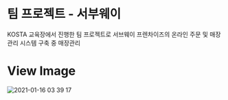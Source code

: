﻿# 팀 프로젝트 - 서부웨이
KOSTA 교육장에서 진행한 팀 프로젝트로 서브웨이 프렌차이즈의 온라인 주문 및 매장 관리 시스템 구축 중 매장관리

# View Image
![2021-01-16 03 39 17](https://user-images.githubusercontent.com/35294456/104768359-da1b1280-57b0-11eb-9368-c73156201348.png)

